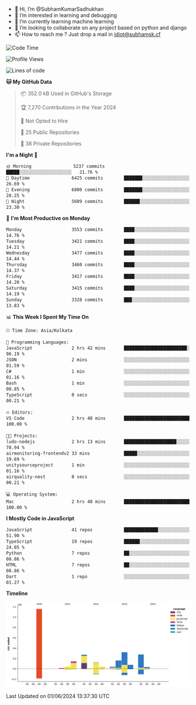 - 👋 Hi, I’m @SubhamKumarSadhukhan
- 👀 I’m interested in learning and debugging
- 🌱 I’m currently learning machine learning
- 💞️ I’m looking to collaborate on any project based on python and django
- 📫 How to reach me ?
      Just drop a mail in idiot@subhamsk.cf

<!---
SubhamKumarSadhukhan/SubhamKumarSadhukhan is a ✨ special ✨ repository because its `README.md` (this file) appears on your GitHub profile.
You can click the Preview link to take a look at your changes.
--->


<!--START_SECTION:waka-->
![Code Time](http://img.shields.io/badge/Code%20Time-2%2C213%20hrs%2011%20mins-blue)

![Profile Views](http://img.shields.io/badge/Profile%20Views-0-blue)

![Lines of code](https://img.shields.io/badge/From%20Hello%20World%20I%27ve%20Written-2.7%20million%20lines%20of%20code-blue)

**🐱 My GitHub Data** 

> 📦 352.0 kB Used in GitHub's Storage 
 > 
> 🏆 7,270 Contributions in the Year 2024
 > 
> 🚫 Not Opted to Hire
 > 
> 📜 25 Public Repositories 
 > 
> 🔑 38 Private Repositories 
 > 
**I'm a Night 🦉** 

```text
🌞 Morning                5237 commits        █████░░░░░░░░░░░░░░░░░░░░   21.76 % 
🌆 Daytime                6425 commits        ███████░░░░░░░░░░░░░░░░░░   26.69 % 
🌃 Evening                6800 commits        ███████░░░░░░░░░░░░░░░░░░   28.25 % 
🌙 Night                  5609 commits        ██████░░░░░░░░░░░░░░░░░░░   23.30 % 
```
📅 **I'm Most Productive on Monday** 

```text
Monday                   3553 commits        ████░░░░░░░░░░░░░░░░░░░░░   14.76 % 
Tuesday                  3421 commits        ████░░░░░░░░░░░░░░░░░░░░░   14.21 % 
Wednesday                3477 commits        ████░░░░░░░░░░░░░░░░░░░░░   14.44 % 
Thursday                 3460 commits        ████░░░░░░░░░░░░░░░░░░░░░   14.37 % 
Friday                   3417 commits        ████░░░░░░░░░░░░░░░░░░░░░   14.20 % 
Saturday                 3415 commits        ████░░░░░░░░░░░░░░░░░░░░░   14.19 % 
Sunday                   3328 commits        ███░░░░░░░░░░░░░░░░░░░░░░   13.83 % 
```


📊 **This Week I Spent My Time On** 

```text
🕑︎ Time Zone: Asia/Kolkata

💬 Programming Languages: 
JavaScript               2 hrs 42 mins       ████████████████████████░   96.19 % 
JSON                     2 mins              ░░░░░░░░░░░░░░░░░░░░░░░░░   01.59 % 
C#                       1 min               ░░░░░░░░░░░░░░░░░░░░░░░░░   01.16 % 
Bash                     1 min               ░░░░░░░░░░░░░░░░░░░░░░░░░   00.85 % 
TypeScript               0 secs              ░░░░░░░░░░░░░░░░░░░░░░░░░   00.21 % 

🔥 Editors: 
VS Code                  2 hrs 48 mins       █████████████████████████   100.00 % 

🐱‍💻 Projects: 
ludo-nodejs              2 hrs 13 mins       ████████████████████░░░░░   78.94 % 
airmonitoring-frontendv2 33 mins             █████░░░░░░░░░░░░░░░░░░░░   19.69 % 
unitysourceproject       1 min               ░░░░░░░░░░░░░░░░░░░░░░░░░   01.16 % 
airquality-nest          0 secs              ░░░░░░░░░░░░░░░░░░░░░░░░░   00.21 % 

💻 Operating System: 
Mac                      2 hrs 48 mins       █████████████████████████   100.00 % 
```

**I Mostly Code in JavaScript** 

```text
JavaScript               41 repos            █████████████░░░░░░░░░░░░   51.90 % 
TypeScript               19 repos            ██████░░░░░░░░░░░░░░░░░░░   24.05 % 
Python                   7 repos             ██░░░░░░░░░░░░░░░░░░░░░░░   08.86 % 
HTML                     7 repos             ██░░░░░░░░░░░░░░░░░░░░░░░   08.86 % 
Dart                     1 repo              ░░░░░░░░░░░░░░░░░░░░░░░░░   01.27 % 
```



**Timeline**

![Lines of Code chart](https://raw.githubusercontent.com/SubhamKumarSadhukhan/SubhamKumarSadhukhan/main/assets/bar_graph.png)


 Last Updated on 01/06/2024 13:37:30 UTC
<!--END_SECTION:waka-->
